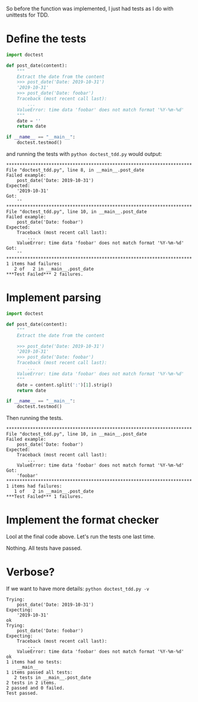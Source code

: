 So before the function was implemented, I just had tests as I do with unittests for TDD.


# Define the tests

```python
import doctest

def post_date(content):
    """
    Extract the date from the content
    >>> post_date('Date: 2019-10-31')
    '2019-10-31'
    >>> post_date('Date: foobar')
    Traceback (most recent call last):
        ...
    ValueError: time data 'foobar' does not match format '%Y-%m-%d'
    """
    date = ''
    return date

if __name__ == "__main__":
    doctest.testmod()
```

and running the tests with `python doctest_tdd.py` would output:

```
**********************************************************************
File "doctest_tdd.py", line 8, in __main__.post_date
Failed example:
    post_date('Date: 2019-10-31')
Expected:
    '2019-10-31'
Got:
    ''
**********************************************************************
File "doctest_tdd.py", line 10, in __main__.post_date
Failed example:
    post_date('Date: foobar')
Expected:
    Traceback (most recent call last):
        ...
    ValueError: time data 'foobar' does not match format '%Y-%m-%d'
Got:
    ''
**********************************************************************
1 items had failures:
   2 of   2 in __main__.post_date
***Test Failed*** 2 failures.
```


# Implement parsing

```python
import doctest

def post_date(content):
    """
    Extract the date from the content

    >>> post_date('Date: 2019-10-31')
    '2019-10-31'
    >>> post_date('Date: foobar')
    Traceback (most recent call last):
        ...
    ValueError: time data 'foobar' does not match format '%Y-%m-%d'
    """
    date = content.split(':')[1].strip()
    return date

if __name__ == "__main__":
    doctest.testmod()
```

Then running the tests.

```
**********************************************************************
File "doctest_tdd.py", line 10, in __main__.post_date
Failed example:
    post_date('Date: foobar')
Expected:
    Traceback (most recent call last):
        ...
    ValueError: time data 'foobar' does not match format '%Y-%m-%d'
Got:
    'foobar'
**********************************************************************
1 items had failures:
   1 of   2 in __main__.post_date
***Test Failed*** 1 failures.
```

# Implement the format checker

Lool at the final code above.
Let's run the tests one last time.

Nothing. All tests have passed.

# Verbose?
If we want to have more details: `python doctest_tdd.py -v`

```
Trying:
    post_date('Date: 2019-10-31')
Expecting:
    '2019-10-31'
ok
Trying:
    post_date('Date: foobar')
Expecting:
    Traceback (most recent call last):
        ...
    ValueError: time data 'foobar' does not match format '%Y-%m-%d'
ok
1 items had no tests:
    __main__
1 items passed all tests:
   2 tests in __main__.post_date
2 tests in 2 items.
2 passed and 0 failed.
Test passed.
```
